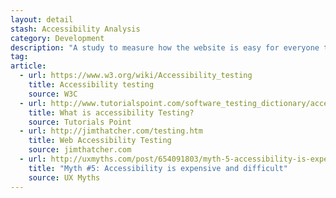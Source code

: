 ```yaml
---
layout: detail
stash: Accessibility Analysis
category: Development
description: "A study to measure how the website is easy for everyone to use, regardless of their special needs. It could be done by specific tools, following the W3C guideline or even by an usability test."
tag:
article:
  - url: https://www.w3.org/wiki/Accessibility_testing
    title: Accessibility testing
    source: W3C
  - url: http://www.tutorialspoint.com/software_testing_dictionary/accessibility_testing.htm
    title: What is accessibility Testing?
    source: Tutorials Point
  - url: http://jimthatcher.com/testing.htm
    title: Web Accessibility Testing
    source: jimthatcher.com
  - url: http://uxmyths.com/post/654091803/myth-5-accessibility-is-expensive-and-difficult
    title: "Myth #5: Accessibility is expensive and difficult"
    source: UX Myths
---
```

